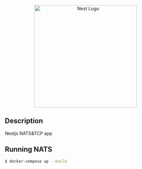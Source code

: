 <p align="center">
  <a href="http://nestjs.com/" target="blank"><img src="https://nestjs.com/img/logo_text.svg" width="320" alt="Nest Logo" /></a>
</p>

## Description

Nestjs NATS&TCP app


## Running NATS

```bash
$ docker-compose up --build
```